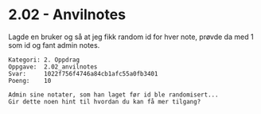 # 2.02 - Anvilnotes

Lagde en bruker og så at jeg fikk random id for hver note, prøvde da med 1 som id og fant admin notes.

```
Kategori: 2. Oppdrag
Oppgave:  2.02_anvilnotes
Svar:     1022f756f4746a84cb1afc55a0fb3401
Poeng:    10

Admin sine notater, som han laget før id ble randomisert...
Gir dette noen hint til hvordan du kan få mer tilgang?
```